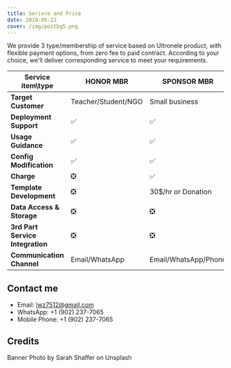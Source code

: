 ```yaml
---
title: Serivce and Price
date: 2019-05-22
cover: /img/postbg5.png
---
```


We provide 3 type/membership of service based on Ultronele product, with flexible payment options, from zero fee to paid contract. According to your choice, we'll deliver corresponding service to meet your requirements.

Service item\type | HONOR MBR | SPONSOR MBR | PREMIUM MBR
---               | ---       | ---         | ---
**Target Customer**      | Teacher/Student/NGO | Small business  | Medium size company
**Deployment Support**   | :white_check_mark: | :white_check_mark: | :white_check_mark:
**Usage Guidance**       | :white_check_mark: | :white_check_mark: | :white_check_mark:
**Config Modification**  | :white_check_mark: | :white_check_mark: | :white_check_mark:
**Charge**               | :negative_squared_cross_mark: | :white_check_mark: | :white_check_mark:
**Template Development** | :negative_squared_cross_mark: | 30$/hr or Donation | 50$/hr
**Data Access & Storage**  | :negative_squared_cross_mark: | :negative_squared_cross_mark: | 50$/hr
**3rd Part Service Integration** | :negative_squared_cross_mark: | :negative_squared_cross_mark: | 50$/hr
**Communication Channel**| Email/WhatsApp | Email/WhatsApp/Phone | Email/WhatsApp/Phone/On site

## Contact me

* Email: lwz7512@gmail.com
* WhatsApp: +1 (902) 237-7065
* Mobile Phone: +1 (902) 237-7065

## Credits

Banner Photo by Sarah Shaffer on Unsplash